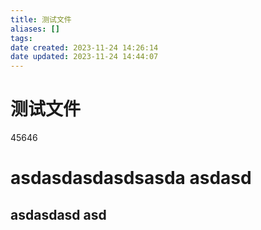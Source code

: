 ```yaml
---
title: 测试文件
aliases: []
tags: 
date created: 2023-11-24 14:26:14
date updated: 2023-11-24 14:44:07
---
```


# 测试文件

45646

# asdasdasdasdsasda asdasd

## asdasdasd asd
